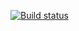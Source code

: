 [![Build status](https://ci.appveyor.com/api/projects/status/f8ke2cq4kvg278nf?svg=true)](https://ci.appveyor.com/project/OksanaTarun/2-1selen)
